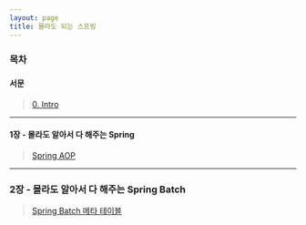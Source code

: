 ```yaml
---
layout: page
title: 몰라도 되는 스프링
---
```

### 목차  

#### 서문
> [0. Intro]()

---  

#### 1장 - 몰라도 알아서 다 해주는 Spring 

> [Spring AOP]() 

---

### 2장 - 몰라도 알아서 다 해주는 Spring Batch

> [Spring Batch 메타 테이블]()  

